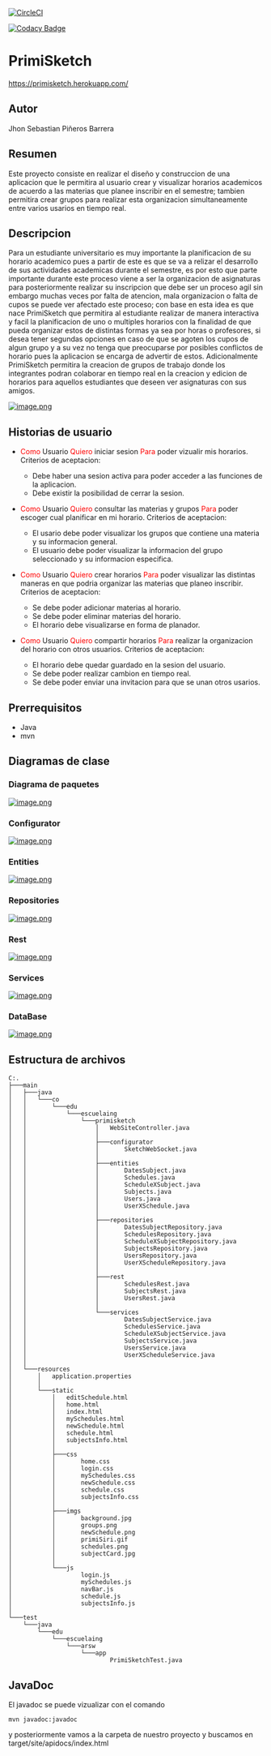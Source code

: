 [![CircleCI](https://dl.circleci.com/status-badge/img/gh/sebas679pb/PrimiSketch/tree/master.svg?style=svg)](https://dl.circleci.com/status-badge/redirect/gh/sebas679pb/PrimiSketch/tree/master)

[![Codacy Badge](https://app.codacy.com/project/badge/Grade/c654bfc1f3704b878f2bb33bddfb6e1f)](https://www.codacy.com/gh/sebas679pb/PrimiSketch/dashboard?utm_source=github.com&amp;utm_medium=referral&amp;utm_content=sebas679pb/PrimiSketch&amp;utm_campaign=Badge_Grade)

# PrimiSketch

https://primisketch.herokuapp.com/

## Autor

Jhon Sebastian Piñeros Barrera

## Resumen

Este proyecto consiste en realizar el diseño y construccion de una aplicacion que le permitira al usuario crear y visualizar horarios academicos de acuerdo a las materias que planee inscribir en el semestre; tambien permitira crear grupos para realizar esta organizacion simultaneamente entre varios usarios en tiempo real.

## Descripcion

Para un estudiante universitario es muy importante la planificacion de su horario academico pues a partir de este es que se va a relizar el desarrollo de sus actividades academicas durante el semestre, es por esto que parte importante durante este proceso viene a ser la organizacion de asignaturas para posteriormente realizar su inscripcion que debe ser un proceso agil sin embargo muchas veces por falta de atencion, mala organizacion o falta de cupos se puede ver afectado este proceso; con base en esta idea es que nace PrimiSketch que permitira al estudiante realizar de manera interactiva y facil la planificacion de uno o multiples horarios con la finalidad de que pueda organizar estos de distintas formas ya sea por horas o profesores, si desea tener segundas opciones en caso de que se agoten los cupos de algun grupo y a su vez no tenga que preocuparse por posibles conflictos de horario pues la aplicacion se encarga de advertir de estos. Adicionalmente PrimiSketch permitira la creacion de grupos de trabajo donde los integrantes podran colaborar en tiempo real en la creacion y edicion de horarios para aquellos estudiantes que deseen ver asignaturas con sus amigos.

[![image.png](https://i.postimg.cc/zv5TWMn3/image.png)](https://postimg.cc/VrGSPKZc)

## Historias de usuario

- <span style="color:red">Como</span> Usuario <span style="color:red">Quiero</span> iniciar sesion <span style="color:red">Para</span> poder vizualir mis horarios.
Criterios de aceptacion: 
    - Debe haber una sesion activa para poder acceder a las funciones de la aplicacion.
    - Debe existir la posibilidad de cerrar la sesion.

- <span style="color:red">Como</span> Usuario <span style="color:red">Quiero</span> consultar las materias y grupos <span style="color:red">Para</span> poder escoger cual planificar en mi horario.
Criterios de aceptacion:
    - El usario debe poder visualizar los grupos que contiene una materia y su informacion general.
    - El usuario debe poder visualizar la informacion del grupo seleccionado y su informacion especifica.

- <span style="color:red">Como</span> Usuario <span style="color:red">Quiero</span> crear horarios <span style="color:red">Para</span> poder visualizar las distintas maneras en que podria organizar las materias que planeo inscribir.
Criterios de aceptacion: 
    - Se debe poder adicionar materias al horario.
    - Se debe poder eliminar materias del horario.
    - El horario debe visualizarse en forma de planador.

- <span style="color:red">Como</span> Usuario <span style="color:red">Quiero</span> compartir horarios <span style="color:red">Para</span> realizar la organizacion del horario con otros usuarios.
Criterios de aceptacion: 
    - El horario debe quedar guardado en la sesion del usuario.
    - Se debe poder realizar cambion en tiempo real.
    - Se debe poder enviar una invitacion para que se unan otros usarios.

## Prerrequisitos

- Java
- mvn

## Diagramas de clase

### Diagrama de paquetes

[![image.png](https://i.postimg.cc/59sLRP1d/image.png)](https://postimg.cc/F1JYfV7D)

### Configurator

[![image.png](https://i.postimg.cc/k4040tjS/image.png)](https://postimg.cc/N9xBTLvG)

### Entities

[![image.png](https://i.postimg.cc/SRcW34Gy/image.png)](https://postimg.cc/jndwnG99)

### Repositories

[![image.png](https://i.postimg.cc/J49fj5sZ/image.png)](https://postimg.cc/YhzDHgfC)

### Rest

[![image.png](https://i.postimg.cc/28RpZxbv/image.png)](https://postimg.cc/fkKg4mvT)

### Services

[![image.png](https://i.postimg.cc/FFxbyr1Z/image.png)](https://postimg.cc/grn6dPVX)

### DataBase

[![image.png](https://i.postimg.cc/ncBX4Tdt/image.png)](https://postimg.cc/QHNNsgG6)

## Estructura de archivos

```
C:.
├───main
│   ├───java
│   │   └───co
│   │       └───edu
│   │           └───escuelaing
│   │               └───primisketch
│   │                   │   WebSiteController.java
│   │                   │
│   │                   ├───configurator
│   │                   │       SketchWebSocket.java
│   │                   │
│   │                   ├───entities
│   │                   │       DatesSubject.java
│   │                   │       Schedules.java
│   │                   │       ScheduleXSubject.java
│   │                   │       Subjects.java
│   │                   │       Users.java
│   │                   │       UserXSchedule.java
│   │                   │
│   │                   ├───repositories
│   │                   │       DatesSubjectRepository.java    
│   │                   │       SchedulesRepository.java       
│   │                   │       ScheduleXSubjectRepository.java
│   │                   │       SubjectsRepository.java        
│   │                   │       UsersRepository.java
│   │                   │       UserXScheduleRepository.java
│   │                   │
│   │                   ├───rest
│   │                   │       SchedulesRest.java
│   │                   │       SubjectsRest.java
│   │                   │       UsersRest.java
│   │                   │
│   │                   └───services
│   │                           DatesSubjectService.java
│   │                           SchedulesService.java
│   │                           ScheduleXSubjectService.java
│   │                           SubjectsService.java
│   │                           UsersService.java
│   │                           UserXScheduleService.java
│   │
│   └───resources
│       │   application.properties
│       │
│       └───static
│           │   editSchedule.html
│           │   home.html
│           │   index.html
│           │   mySchedules.html
│           │   newSchedule.html
│           │   schedule.html
│           │   subjectsInfo.html
│           │
│           ├───css
│           │       home.css
│           │       login.css
│           │       mySchedules.css
│           │       newSchedule.css
│           │       schedule.css
│           │       subjectsInfo.css
│           │
│           ├───imgs
│           │       background.jpg
│           │       groups.png
│           │       newSchedule.png
│           │       primiSiri.gif
│           │       schedules.png
│           │       subjectCard.jpg
│           │
│           └───js
│                   login.js
│                   mySchedules.js
│                   navBar.js
│                   schedule.js
│                   subjectsInfo.js
│
└───test
    └───java
        └───edu
            └───escuelaing
                └───arsw
                    └───app
                            PrimiSketchTest.java
```

## JavaDoc

El javadoc se puede vizualizar con el comando 

```
mvn javadoc:javadoc
```

y posteriormente vamos a la carpeta de nuestro proyecto y buscamos en target/site/apidocs/index.html